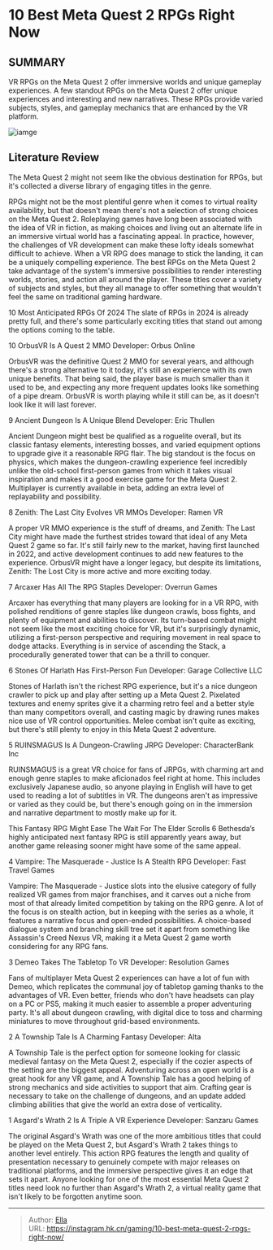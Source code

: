 # 10 Best Meta Quest 2 RPGs Right Now


## SUMMARY 


 VR RPGs on the Meta Quest 2 offer immersive worlds and unique gameplay experiences. 
 A few standout RPGs on the Meta Quest 2 offer unique experiences and interesting and new narratives. 
 These RPGs provide varied subjects, styles, and gameplay mechanics that are enhanced by the VR platform. 

![iamge](https://static1.srcdn.com/wordpress/wp-content/uploads/2024/01/quest-2-rpgs.jpg)

## Literature Review

The Meta Quest 2 might not seem like the obvious destination for RPGs, but it&#39;s collected a diverse library of engaging titles in the genre.




RPGs might not be the most plentiful genre when it comes to virtual reality availability, but that doesn&#39;t mean there&#39;s not a selection of strong choices on the Meta Quest 2. Roleplaying games have long been associated with the idea of VR in fiction, as making choices and living out an alternate life in an immersive virtual world has a fascinating appeal. In practice, however, the challenges of VR development can make these lofty ideals somewhat difficult to achieve.
When a VR RPG does manage to stick the landing, it can be a uniquely compelling experience. The best RPGs on the Meta Quest 2 take advantage of the system&#39;s immersive possibilities to render interesting worlds, stories, and action all around the player. These titles cover a variety of subjects and styles, but they all manage to offer something that wouldn&#39;t feel the same on traditional gaming hardware.
            
 
 10 Most Anticipated RPGs Of 2024 
The slate of RPGs in 2024 is already pretty full, and there&#39;s some particularly exciting titles that stand out among the options coming to the table.












 








 10  OrbusVR Is A Quest 2 MMO 
Developer: Orbus Online
        

OrbusVR was the definitive Quest 2 MMO for several years, and although there&#39;s a strong alternative to it today, it&#39;s still an experience with its own unique benefits. That being said, the player base is much smaller than it used to be, and expecting any more frequent updates looks like something of a pipe dream. OrbusVR is worth playing while it still can be, as it doesn&#39;t look like it will last forever.





 9  Ancient Dungeon Is A Unique Blend 
Developer: Eric Thullen
        

Ancient Dungeon might best be qualified as a roguelite overall, but its classic fantasy elements, interesting bosses, and varied equipment options to upgrade give it a reasonable RPG flair. The big standout is the focus on physics, which makes the dungeon-crawling experience feel incredibly unlike the old-school first-person games from which it takes visual inspiration and makes it a good exercise game for the Meta Quest 2. Multiplayer is currently available in beta, adding an extra level of replayability and possibility.





 8  Zenith: The Last City Evolves VR MMOs 
Developer: Ramen VR


 







A proper VR MMO experience is the stuff of dreams, and Zenith: The Last City might have made the furthest strides toward that ideal of any Meta Quest 2 game so far. It&#39;s still fairly new to the market, having first launched in 2022, and active development continues to add new features to the experience. OrbusVR might have a longer legacy, but despite its limitations, Zenith: The Lost City is more active and more exciting today.





 7  Arcaxer Has All The RPG Staples 
Developer: Overrun Games
        

Arcaxer has everything that many players are looking for in a VR RPG, with polished renditions of genre staples like dungeon crawls, boss fights, and plenty of equipment and abilities to discover. Its turn-based combat might not seem like the most exciting choice for VR, but it&#39;s surprisingly dynamic, utilizing a first-person perspective and requiring movement in real space to dodge attacks. Everything is in service of ascending the Stack, a procedurally generated tower that can be a thrill to conquer.





 6  Stones Of Harlath Has First-Person Fun 
Developer: Garage Collective LLC
        

Stones of Harlath isn&#39;t the richest RPG experience, but it&#39;s a nice dungeon crawler to pick up and play after setting up a Meta Quest 2. Pixelated textures and enemy sprites give it a charming retro feel and a better style than many competitors overall, and casting magic by drawing runes makes nice use of VR control opportunities. Melee combat isn&#39;t quite as exciting, but there&#39;s still plenty to enjoy in this Meta Quest 2 adventure.





 5  RUINSMAGUS Is A Dungeon-Crawling JRPG 
Developer: CharacterBank Inc
        

RUINSMAGUS is a great VR choice for fans of JRPGs, with charming art and enough genre staples to make aficionados feel right at home. This includes exclusively Japanese audio, so anyone playing in English will have to get used to reading a lot of subtitles in VR. The dungeons aren&#39;t as impressive or varied as they could be, but there&#39;s enough going on in the immersion and narrative department to mostly make up for it.
            
 
 This Fantasy RPG Might Ease The Wait For The Elder Scrolls 6 
Bethesda’s highly anticipated next fantasy RPG is still apparently years away, but another game releasing sooner might have some of the same appeal.








 4  Vampire: The Masquerade - Justice Is A Stealth RPG 
Developer: Fast Travel Games
        

Vampire: The Masquerade - Justice slots into the elusive category of fully realized VR games from major franchises, and it carves out a niche from most of that already limited competition by taking on the RPG genre. A lot of the focus is on stealth action, but in keeping with the series as a whole, it features a narrative focus and open-ended possibilities. A choice-based dialogue system and branching skill tree set it apart from something like Assassin&#39;s Creed Nexus VR, making it a Meta Quest 2 game worth considering for any RPG fans.





 3  Demeo Takes The Tabletop To VR 
Developer: Resolution Games


 







Fans of multiplayer Meta Quest 2 experiences can have a lot of fun with Demeo, which replicates the communal joy of tabletop gaming thanks to the advantages of VR. Even better, friends who don&#39;t have headsets can play on a PC or PS5, making it much easier to assemble a proper adventuring party. It&#39;s all about dungeon crawling, with digital dice to toss and charming miniatures to move throughout grid-based environments.





 2  A Township Tale Is A Charming Fantasy 
Developer: Alta
        

A Township Tale is the perfect option for someone looking for classic medieval fantasy on the Meta Quest 2, especially if the cozier aspects of the setting are the biggest appeal. Adventuring across an open world is a great hook for any VR game, and A Township Tale has a good helping of strong mechanics and side activities to support that aim. Crafting gear is necessary to take on the challenge of dungeons, and an update added climbing abilities that give the world an extra dose of verticality.





 1  Asgard&#39;s Wrath 2 Is A Triple A VR Experience 
Developer: Sanzaru Games


 







The original Asgard&#39;s Wrath was one of the more ambitious titles that could be played on the Meta Quest 2, but Asgard&#39;s Wrath 2 takes things to another level entirely. This action RPG features the length and quality of presentation necessary to genuinely compete with major releases on traditional platforms, and the immersive perspective gives it an edge that sets it apart. Anyone looking for one of the most essential Meta Quest 2 titles need look no further than Asgard&#39;s Wrath 2, a virtual reality game that isn&#39;t likely to be forgotten anytime soon. 

---

> Author: [Ella](https://instagram.hk.cn/)  
> URL: https://instagram.hk.cn/gaming/10-best-meta-quest-2-rpgs-right-now/  

